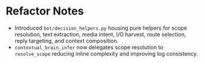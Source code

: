# Refactor Notes

- Introduced `bot/decision_helpers.py` housing pure helpers for scope resolution, text extraction, media intent, I/O harvest, route selection, reply targeting, and context composition.
- `contextual_brain_infer` now delegates scope resolution to `resolve_scope` reducing inline complexity and improving log consistency.
